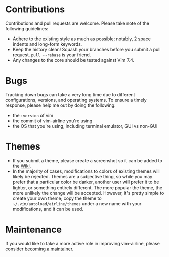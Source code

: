 # Contributions

Contributions and pull requests are welcome.  Please take note of the following guidelines:

*  Adhere to the existing style as much as possible; notably, 2 space indents and long-form keywords.
*  Keep the history clean!  Squash your branches before you submit a pull request.  `pull --rebase` is your friend.
*  Any changes to the core should be tested against Vim 7.4.

# Bugs

Tracking down bugs can take a very long time due to different configurations, versions, and operating systems.  To ensure a timely response, please help me out by doing the following:

* the `:version` of vim
* the commit of vim-airline you're using
* the OS that you're using, including terminal emulator, GUI vs non-GUI

# Themes

*  If you submit a theme, please create a screenshot so it can be added to the [Wiki][14].
*  In the majority of cases, modifications to colors of existing themes will likely be rejected.  Themes are a subjective thing, so while you may prefer that a particular color be darker, another user will prefer it to be lighter, or something entirely different.  The more popular the theme, the more unlikely the change will be accepted.  However, it's pretty simple to create your own theme; copy the theme to `~/.vim/autoload/airline/themes` under a new name with your modifications, and it can be used.

# Maintenance

If you would like to take a more active role in improving vim-airline, please consider [becoming a maintainer][43].


[14]: https://github.com/vim-airline/vim-airline/wiki/Screenshots
[43]: https://github.com/vim-airline/vim-airline/wiki/Becoming-a-Maintainer
